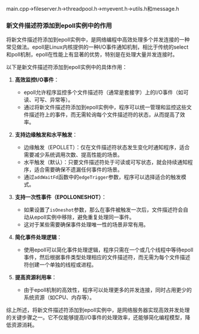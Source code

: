 main.cpp->fileserver.h->threadpool.h->myevent.h->utils.h和message.h


### 新文件描述符添加到epoll实例中的作用

将新文件描述符添加到epoll实例中，是网络编程中高效处理多个并发连接的一种常见做法。epoll是Linux内核提供的一种I/O事件通知机制，相比于传统的select和poll机制，epoll在性能上有显著的优势，特别是在处理大量并发连接时。

以下是新文件描述符添加到epoll实例中的具体作用：

1. **高效监控I/O事件**：
   - epoll允许程序监控多个文件描述符（通常是套接字）上的I/O事件（如可读、可写、异常等）。
   - 通过将新文件描述符添加到epoll实例中，程序可以统一管理和监控这些文件描述符上的事件，而无需轮询每个文件描述符的状态，从而提高了效率。

2. **支持边缘触发和水平触发**：
   - 边缘触发（EPOLLET）：仅在文件描述符状态发生变化时通知程序，适合需要减少系统调用次数、提高性能的场景。
   - 水平触发（默认）：只要文件描述符处于可读或可写状态，就会持续通知程序，适合需要确保不遗漏任何事件的场景。
   - 通过`addWaitFd`函数中的`edgeTrigger`参数，程序可以选择适合的触发模式。

3. **支持一次性事件（EPOLLONESHOT）**：
   - 如果设置了`isOneshot`参数，那么在事件被触发一次后，文件描述符会自动从epoll实例中移除，避免重复处理同一事件。
   - 这对于某些需要确保事件处理唯一性的场景非常有用。

4. **简化事件处理逻辑**：
   - 使用epoll可以简化事件处理逻辑，程序只需在一个或几个线程中等待epoll事件，然后根据事件类型处理相应的文件描述符，而无需为每个文件描述符创建一个单独的线程或进程。

5. **提高资源利用率**：
   - 由于epoll机制的高效性，程序可以处理更多的并发连接，同时占用更少的系统资源（如CPU、内存等）。

综上所述，将新文件描述符添加到epoll实例中，是网络服务器实现高效并发处理的关键步骤之一。它不仅能够提高I/O事件的处理效率，还能够简化编程模型，降低资源消耗。